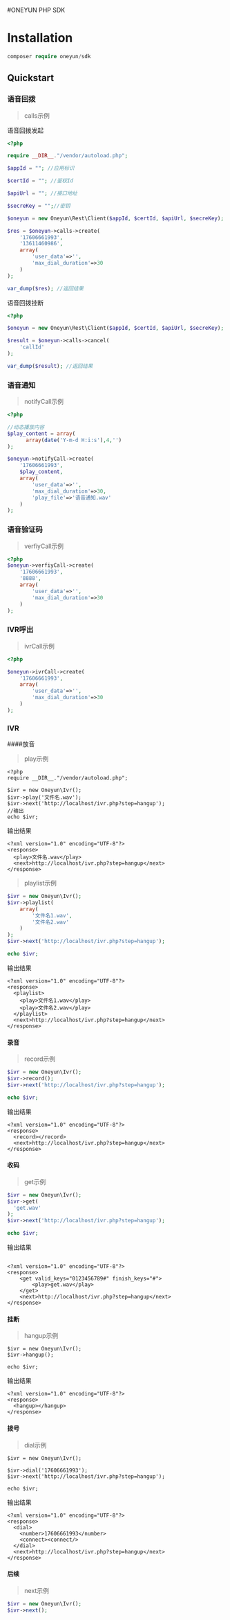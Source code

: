 #ONEYUN PHP SDK

# Installation
```php
composer require oneyun/sdk
```
## Quickstart

### 语音回拨
> calls示例

语音回拨发起

```php
<?php

require __DIR__."/vendor/autoload.php";

$appId = ""; //应用标识

$certId = ""; //鉴权Id

$apiUrl = ""; //接口地址

$secreKey = "";//密钥

$oneyun = new Oneyun\Rest\Client($appId, $certId, $apiUrl, $secreKey);

$res = $oneyun->calls->create(
    '17606661993',
    '13611460986',
    array(
        'user_data'=>'',
        'max_dial_duration'=>30
    )
);

var_dump($res); //返回结果

```

语音回拨挂断

```php
<?php

$oneyun = new Oneyun\Rest\Client($appId, $certId, $apiUrl, $secreKey);

$result = $oneyun->calls->cancel(
    'callId'
);

var_dump($result); //返回结果

```



### 语音通知

> notifyCall示例

```php
<?php

//动态播放内容
$play_content = array(
      array(date('Y-m-d H:i:s'),4,'')
);

$oneyun->notifyCall->create(
    '17606661993',
    $play_content,
    array(
        'user_data'=>'',
        'max_dial_duration'=>30,
        'play_file'=>'语音通知.wav'
    )
);


```

### 语音验证码

> verfiyCall示例

```php
<?php
$oneyun->verfiyCall->create(
    '17606661993',
    '8888',
    array(
        'user_data'=>'',
        'max_dial_duration'=>30
    )
);

```

### IVR呼出

> ivrCall示例

```php
<?php

$oneyun->ivrCall->create(
    '17606661993',
    array(
        'user_data'=>'',
        'max_dial_duration'=>30
    )
);

```


### IVR

####放音

> play示例

```
<?php
require __DIR__."/vendor/autoload.php";

$ivr = new Oneyun\Ivr();
$ivr->play('文件名.wav');
$ivr->next('http://localhost/ivr.php?step=hangup');
//输出
echo $ivr;
```

输出结果
```
<?xml version="1.0" encoding="UTF-8"?>
<response>
  <play>文件名.wav</play>
  <next>http://localhost/ivr.php?step=hangup</next>
</response>
```

> playlist示例

```php
$ivr = new Oneyun\Ivr();
$ivr->playlist(
    array(
        '文件名1.wav',
        '文件名2.wav'
    )
);
$ivr->next('http://localhost/ivr.php?step=hangup');

echo $ivr;
```

输出结果
```
<?xml version="1.0" encoding="UTF-8"?>
<response>
  <playlist>
    <play>文件名1.wav</play>
    <play>文件名2.wav</play>
  </playlist>  
  <next>http://localhost/ivr.php?step=hangup</next>
</response>
```


#### 录音

> record示例

```php
$ivr = new Oneyun\Ivr();
$ivr->record();
$ivr->next('http://localhost/ivr.php?step=hangup');

echo $ivr;
```

输出结果
```
<?xml version="1.0" encoding="UTF-8"?>
<response>
  <record></record>  
  <next>http://localhost/ivr.php?step=hangup</next>
</response>
```



#### 收码

> get示例

```php
$ivr = new Oneyun\Ivr();
$ivr->get(
  'get.wav'
);
$ivr->next('http://localhost/ivr.php?step=hangup');

echo $ivr;
```

输出结果
```

<?xml version="1.0" encoding="UTF-8"?>
<response>
    <get valid_keys="0123456789#" finish_keys="#">
        <play>get.wav</play>
    </get>
    <next>http://localhost/ivr.php?step=hangup</next>
</response>
```


#### 挂断

> hangup示例

```
$ivr = new Oneyun\Ivr();
$ivr->hangup();

echo $ivr;
```

输出结果
```
<?xml version="1.0" encoding="UTF-8"?>
<response>
  <hangup></hangup>
</response>
```




#### 拨号

> dial示例

```
$ivr = new Oneyun\Ivr();

$ivr->dial('17606661993');
$ivr->next('http://localhost/ivr.php?step=hangup');

echo $ivr;
```

输出结果
```
<?xml version="1.0" encoding="UTF-8"?>
<response>
  <dial>
    <number>17606661993</number>
    <connect><connect/>
  </dial>
  <next>http://localhost/ivr.php?step=hangup</next>
</response>
```

#### 后续

> next示例

```php
$ivr = new Oneyun\Ivr();
$ivr->next();
```

